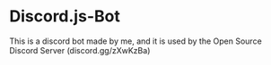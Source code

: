 # Discord.js-Bot
This is a discord bot made by me, and it is used by the Open Source Discord Server (discord.gg/zXwKzBa)
